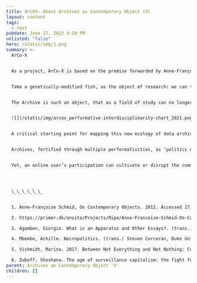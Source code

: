 ```yaml
---
title: ArCOX~ About Archives as Contemporary Object (X)
layout: content
tags:
  - text
pubdate: June 27, 2022 4:29 PM
unlisted: "false"
hero: /static/img/1.png
summary: >-
  ArCo-X


  As a project, ArCo-X is based on the premise forwarded by Anne-Françoise Schmid, who claims that “today we are faced with objects that are, at once, acts of aggression and choreographed performances and technological simulations and training exercises. We have to find a new way to describe such objects; in a certain sense, they exist in a properly interdisciplinary or non-disciplinary place, a place described by the points at which they become unknown to each discipline.”


  Take a genetically-modified fish, as the object of research: we can treat it as a fish plus a genetic manipulation, so that the principal discipline will be molecular biology, with other disciplines having to make an appearance subsequently, to resolve obstacles that are met with along the way (traceability, law, international commerce, consumer perception, and, in the end, the study of the risks involved, and ethics). But instead, I suggest we could treat this object as a kind of unknown 'X' whose properties are distributed in an unprecedented way between different disciplinary forms of knowledge. An object with multiple dimensions, each of which is a discipline.\[1] 


  The Archive is such an object, that as a field of study can no longer neatly fit within its own domain. Despite a division into various sub-disciplines, there still exist too many gaps through which a comprehensive and contemporary understanding of archives elude us.


  ![](/static/img/arcox_performative-interdisciplinarity-chart_2021.png)


  A critical starting point for mapping this new ecology of data archives lies in recognising and addressing the key issues of our age, where we are living in the age of rising ethnofascism and disintegrating democracies, where conflicts, pandemics, human crises have become just another tool for capitalist societies to recycle pain. There is increasing information overload; online interfaces for knowledge are steadily becoming opaque; and the data we produce serves the capitalist pursuits of Surveillance Empires, corporations and necropolitical governments. By declaring ownership of their users’ data, and engaging in behavioural manipulations for data extractivism, Surveillance Empires have forced the creation of new categories to explain the production and accumulation of ‘value’ in capitalism: such as *Attention Economy* (Davenport & Beck: 2001; Celis Bueno: 2017); *Surveillance Capitalism* (Zuboff: 2019), and *Computational Capitalism* (Beller: 2018). This, in turn, reshapes political world orders based on disenfranchisement, creating necropolitical governments of management, techno-legal architectures of control, and legalised policing of ‘Direct, Structural, and Cultural Violence’ – the age of ‘Planetary Entanglement’ (Mbembe: 2021).


  Archives, fortified through multiple performativities, as ‘politics of knowledge’; ‘knowledge economies’; and ‘power-knowledge relations’; become a ‘productive force’ for biopolitical apparatus (Agamben: 2009). Such apparatus, as a Foucauldian machinery of governance, is not fixated on security or welfare but on the premise of dispensability (Mbembe: 2019). The project seeks to centralise the ‘dispensable bodies, objects, data, and networks’ as key subjects, to reveal dominant narratives and the structural management of violence through their interactions with systemic conditions like globalisation, financialisation, socio-political issues of gender, class, race, caste, class, as histories of oppression.


  Yet, an online user’s participation can cultivate or disrupt the commodification of data on the Net. Archives, especially those created online, have the potential to counter traditional understandings of power. ArCO-X, as interdisciplinary conversations will provide a techno-political map for creating politically conscious archives: archives that articulate the current paradigm shift in our understanding of the political, and that as witnesses, embody the responsibility of giving testimony to histories or truths of occurrences, seeking to re-imagine the ‘archives’ as spaces for confrontation and dissonance, fundamentally altering the capacity of us as users “to be active participants in the public sphere as opposed to its passive readers, listeners, or viewers”. It is positioned as an appeal for archives as being not burdened only with the past and the idea of memory, but as containers of imagination – through which we may envision politically conscious futures.




  \_\_\_\_\_\_


  1. Anne-Françoise Schmid, On Contemporary Objects. 2012. Accessed 17, March 2021.

  2. https://primer.dk/onsite/Projects/Ripe/Anne-Francoise-Schmid-On-Contemporary-Objects-2012

  3. Agamben, Giorgio. What is an Apparatus and Other Essays?. (trans.) David Kishik and Stefan Pedatella, Stanford University Press (Stanford: California). 2009

  4. Mbembe, Achille. Necropolitics. (trans.) Steven Corcoran, Duke University Press (Durham and London), 2019 Mbembe, Achille. The idea of a Borderless Word. lecture at Rokoko hall of the Government of Swabia, 2018

  5. Vishmidt, Marina. 2017. Between Not Everything and Not Nothing: Cuts Towards Infrastructural Critique. In: Maria Hlavajova and Simon Sheikh, (eds.) Former West: Art and the Contemporary After 1989. Cambridge, MA: MIT Press.

  6. Zuboff, Shoshana. The age of surveillance capitalism: the fight for a human future at the new frontier of power. Profile Books, 2019
parent: Archives as Contemporary Object 'X'
children: []
---
```

